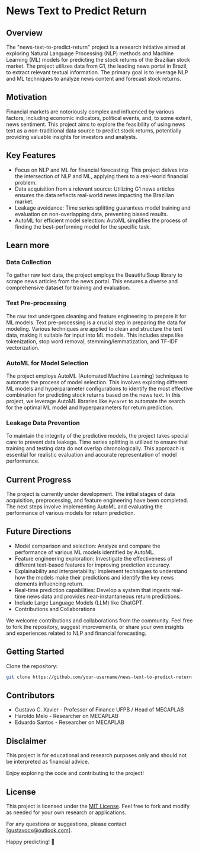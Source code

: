 # News Text to Predict Return


## Overview

The "news-text-to-predict-return" project is a research initiative aimed at exploring Natural Language Processing (NLP) methods and Machine Learning (ML) models for predicting the stock returns of the Brazilian stock market. The project utilizes data from G1, the leading news portal in Brazil, to extract relevant textual information. The primary goal is to leverage NLP and ML techniques to analyze news content and forecast stock returns.

## Motivation

Financial markets are notoriously complex and influenced by various factors, including economic indicators, political events, and, to some extent, news sentiment. This project aims to explore the feasibility of using news text as a non-traditional data source to predict stock returns, potentially providing valuable insights for investors and analysts.

## Key Features

- Focus on NLP and ML for financial forecasting: This project delves into the intersection of NLP and ML, applying them to a real-world financial problem.
- Data acquisition from a relevant source: Utilizing G1 news articles ensures the data reflects real-world news impacting the Brazilian market.
- Leakage avoidance: Time series splitting guarantees model training and evaluation on non-overlapping data, preventing biased results.
- AutoML for efficient model selection: AutoML simplifies the process of finding the best-performing model for the specific task.

## Learn more

### Data Collection

To gather raw text data, the project employs the BeautifulSoup library to scrape news articles from the news portal. This ensures a diverse and comprehensive dataset for training and evaluation.

### Text Pre-processing

The raw text undergoes cleaning and feature engineering to prepare it for ML models. Text pre-processing is a crucial step in preparing the data for modeling. Various techniques are applied to clean and structure the text data, making it suitable for input into ML models. This includes steps like tokenization, stop word removal, stemming/lemmatization, and TF-IDF vectorization.

### AutoML for Model Selection

The project employs AutoML (Automated Machine Learning) techniques to automate the process of model selection. This involves exploring different ML models and hyperparameter configurations to identify the most effective combination for predicting stock returns based on the news text. In this project, we leverage AutoML libraries like `Pycaret` to automate the search for the optimal ML model and hyperparameters for return prediction.

### Leakage Data Prevention

To maintain the integrity of the predictive models, the project takes special care to prevent data leakage. Time series splitting is utilized to ensure that training and testing data do not overlap chronologically. This approach is essential for realistic evaluation and accurate representation of model performance.

## Current Progress

The project is currently under development. The initial stages of data acquisition, preprocessing, and feature engineering have been completed. The next steps involve implementing AutoML and evaluating the performance of various models for return prediction.

## Future Directions

- Model comparison and selection: Analyze and compare the performance of various ML models identified by AutoML.
- Feature engineering exploration: Investigate the effectiveness of different text-based features for improving prediction accuracy.
- Explainability and interpretability: Implement techniques to understand how the models make their predictions and identify the key news elements influencing return.
- Real-time prediction capabilities: Develop a system that ingests real-time news data and provides near-instantaneous return predictions.
- Include Large Language Models (LLM) like ChatGPT.
- Contributions and Collaborations

We welcome contributions and collaborations from the community. Feel free to fork the repository, suggest improvements, or share your own insights and experiences related to NLP and financial forecasting.

## Getting Started

Clone the repository:

   ```bash
   git clone https://github.com/your-username/news-text-to-predict-return.git
   ```

## Contributors

- Gustavo C. Xavier - Professor of Finance UFPB / Head of MECAPLAB
- Haroldo Melo - Researcher on MECAPLAB
- Eduardo Santos - Researcher on MECAPLAB

## Disclaimer

This project is for educational and research purposes only and should not be interpreted as financial advice.

Enjoy exploring the code and contributing to the project!

## License

This project is licensed under the [MIT License](https://spdx.org/licenses/MIT.html). Feel free to fork and modify as needed for your own research or applications.

For any questions or suggestions, please contact [gustavocx@outlook.com].

Happy predicting! 🚀
